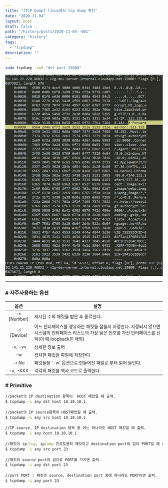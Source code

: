 ```yaml
---
title: "[TCP Dump] linux에서 tcp dump 확인"
date: "2020-11-04"
layout: post
draft: false
path: "/history/posts/2020-11-04--001"
category: "history"
tags:
  - "tcpdump"
description: ""
---
```


```bash
sudo tcpdump -vvX "dst port 15000"
```
![](./001-01.PNG)

<hr>

### # 자주사용하는 옵션
|옵션|설명|
|:---------------:|-----|
| -c [Number]   | 제시된 수의 패킷을 받은 후 종료한다. |
| -i [Device]   | 어느 인터페이스를 경유하는 패킷을 잡을지 지정한다. 지정되지 않으면 시스템의 인터페이스 리스트의 가장 낮은 번호를 가진 인터페이스를 선택(이 때 loopback은 제외) |
| -v, -vv       | 상세한 정보 출력 |
| -w            | 캡처한 패킷을 파일에 저장한다 |
| -r file       | 패킷들을 '-w' 옵션으로 만들어진 파일로 부터 읽어 들인다. |
| -x, -XXX      | 각각의 패킷을 헥사 코드로 출력한다. | 


### # Primitive
```cmd
//packet의 IP destination 항목이  HOST 패킷일 때 출력.
$ tcpdump -i any dst host 10.10.10.1

//packet의 IP source항목이 HOST패킷일 때 출력.
$ tcpdump -i any src host 10.10.10.1

//IP source, IP destination 항목 중 어느 하나라도 HOST 패킷일 때 출력.
$ tcpdump -i any host 10.10.10.1

//패킷이 ip/tcp, ip/udp 프로토콜의 패킷이고 destination port의 값이 PORT일 때 출력.
$ tcpdump -i any src port 23

//패킷의 source port의 값으로 PORT를 가지면 출력.
$ tcpdump -i any dst port 23

//port PORT : 패킷의 source, destination port 중에 하나라도 PORT이면 출력.
$ tcpdump -i any port 23

```
